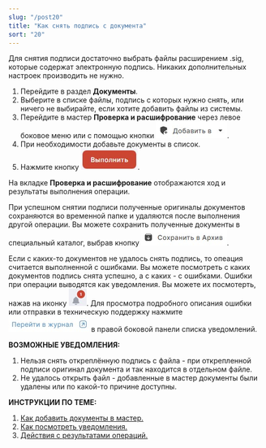 ```yaml
---
slug: "/post20"
title: "Как снять подпись с документа"
sort: "20"
---
```


Для снятия подписи достаточно выбрать файлы расширением .sig, которые содержат электронную подпись. Никаких дополнительных настроек производить не нужно.


1. Перейдите в раздел **Документы**.
2. Выберите в списке файлы, подпись с которых нужно снять, или ничего не выбирайте, если хотите добавить файлы из системы.
3. Перейдите в мастер **Проверка и расшифрование** через левое боковое меню  или с помощью кнопки ![add-to-button.jpg](./images/add-to-button.jpg "Добавить в").
4. При необходимости добавьте документы в список.
5. Нажмите кнопку ![execute-button.jpg](./images/execute-button.jpg "Выполнить"). 

На вкладке **Проверка и расшифрование** отображаются ход и результаты выполнения операции.

При успешном снятии подписи полученные оригиналы документов сохраняются во временной папке и удаляются после выполнения другой операции. Вы можете сохранить полученные документы в специальный каталог, выбрав кнопку ![save-to-archive-button.jpg](./images/save-to-archive-button.jpg "В архив").

Если с каких-то документов не удалось снять подпись, то опеация считается выполненной с ошибками. Вы можете посмотреть с каких документов подпись снята успешно, а с каких - с ошибками. 
Ошибки при операции выводятся как уведомления. Вы можете их посмотерть, нажав на иконку ![notifications-button.jpg](./images/notifications-button.jpg "События"). Для просмотра подробного описания ошибки или отправки в техническую поддержку нажмите ![to-log-button.jpg](./images/to-log-button.jpg "Перейти в журнал") в правой боковой панели списка уведомлений.

**ВОЗМОЖНЫЕ УВЕДОМЛЕНИЯ:**

1. Нельзя снять откреплённую подпись с файла - при открепленной подписи оригинал документа и так находится в отдельном файле.
2. Не удалось открыть файл - добавленные в мастер документы были удалены или по какой-то причине доступны.


**ИНСТРУКЦИИ ПО ТЕМЕ:**

1. [Как добавить документы в мастер.](docs\v3.0-Beta\004-documents\add-docs.md)
2.  [Как посмотреть уведомления.](docs\v3.0-Beta\007-cryptoarm\notifications.md)
3. [Действия с результатами операций.](docs\v3.0-Beta\004-documents\operations-result.md)
